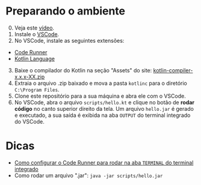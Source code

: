 # Preparando o ambiente

0. Veja este [vídeo](https://www.youtube.com/watch?v=QeVl8fXteI0).
1. Instale o [VSCode](https://code.visualstudio.com/download).
2. No VSCode, instale as seguintes extensões:
- [Code Runner](https://marketplace.visualstudio.com/items?itemName=formulahendry.code-runner)
- [Kotlin Language](https://marketplace.visualstudio.com/items?itemName=mathiasfrohlich.Kotlin)
3. Baixe o compilador do Kotlin na seção "Assets" do site: [kotlin-compiler-x.x.x-XX.zip](https://github.com/JetBrains/kotlin/releases)
4. Extraia o arquivo .zip baixado e mova a pasta `kotlinc` para o diretório `C:\Program Files`. 
5. Clone este repositório para a sua máquina e abra ele com o VSCode.
6. No VSCode, abra o arquivo `scripts/hello.kt` e clique no botão de **rodar código** no canto superior direito da tela. Um arquivo `hello.jar` é gerado e executado, a sua saída é exibida na aba `OUTPUT` do terminal integrado do VSCode.

# Dicas

- [Como configurar o Code Runner para rodar na aba `TERMINAL` do terminal integrado](https://py-vscode.readthedocs.io/en/latest/files/code-runner.html)
- Como rodar um arquivo ".jar":
`java -jar scripts/hello.jar`
